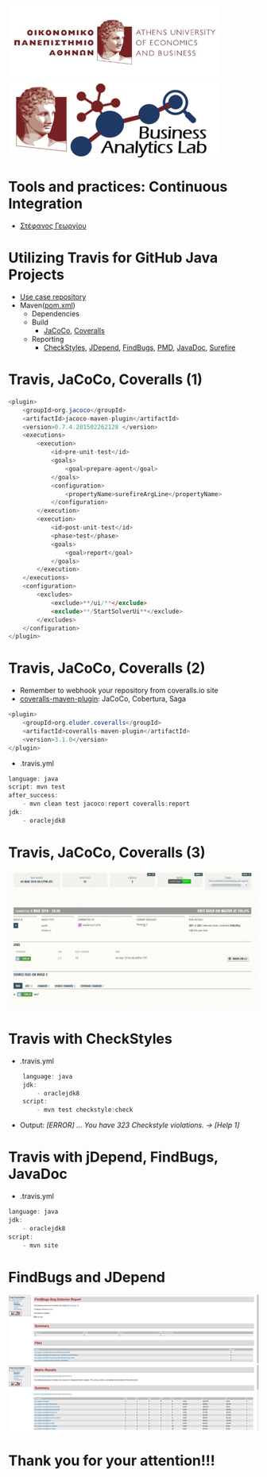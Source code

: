 <img src="media/AUEB_logo.jpg" width="425" /> <img src="media/BA_Lab.png" width="425" />
# Tools and practices: Continuous Integration

* [Στέφανος Γεωργίου](https://www.balab.aueb.gr/stefanos-georgiou.html)


# Utilizing Travis for GitHub Java Projects

* [Use case repository](https://github.com/stefanos1316/wordbrain-solver)
* Maven([pom.xml](https://github.com/stefanos1316/wordbrain-solver/blob/master/pom.xml))  
	* Dependencies
	* Build
		* [JaCoCo](http://www.eclemma.org/jacoco/trunk/doc/maven.html), [Coveralls](https://github.com/trautonen/coveralls-maven-plugin)
	* Reporting
		* [CheckStyles](https://maven.apache.org/plugins/maven-checkstyle-plugin/), [JDepend](http://www.mojohaus.org/jdepend-maven-plugin/), [FindBugs](https://gleclaire.github.io/findbugs-maven-plugin/), [PMD](https://maven.apache.org/plugins/maven-pmd-plugin/), [JavaDoc](https://maven.apache.org/plugins/maven-javadoc-plugin/usage.html), [Surefire](http://maven.apache.org/surefire/maven-surefire-plugin/)


# Travis, JaCoCo, Coveralls (1)

```java
<plugin>
    <groupId>org.jacoco</groupId>
    <artifactId>jacoco-maven-plugin</artifactId>
    <version>0.7.4.201502262128 </version>
    <executions>
        <execution>
            <id>pre-unit-test</id>
            <goals>
                <goal>prepare-agent</goal>
            </goals>
            <configuration>
                <propertyName>surefireArgLine</propertyName>
            </configuration>
        </execution>
        <execution>
            <id>post-unit-test</id>
            <phase>test</phase>
            <goals>
                <goal>report</goal>
            </goals>
        </execution>
    </executions>
    <configuration>
        <excludes>
            <exclude>**/ui/**</exclude>
            <exclude>**/StartSolverUi**</exclude>
        </excludes>
    </configuration>
</plugin>
```


# Travis, JaCoCo, Coveralls (2)

* Remember to webhook your repository from coveralls.io site
* [coveralls-maven-plugin](https://github.com/trautonen/coveralls-maven-plugin): JaCoCo, Cobertura, Saga
```java
<plugin>
    <groupId>org.eluder.coveralls</groupId>
    <artifactId>coveralls-maven-plugin</artifactId>
    <version>3.1.0</version>
</plugin>
```

* .travis.yml
```java
language: java			
script: mvn test
after_success:
  	- mvn clean test jacoco:report coveralls:report	
jdk:
  	- oraclejdk8
```


# Travis, JaCoCo, Coveralls (3)

![](media/coveralls.png)


# Travis with CheckStyles 
* .travis.yml
```java
	language: java
	jdk:
  		- oraclejdk8
	script:
  		- mvn test checkstyle:check
```
* Output: *[ERROR] ...  You have 323 Checkstyle violations. -> [Help 1]*


# Travis with jDepend, FindBugs, JavaDoc

* .travis.yml
```java
language: java
jdk:
  	- oraclejdk8			
script:
	- mvn site				
```


# FindBugs and JDepend

![](media/findbugs.png)
![](media/jdepend.png)


# Thank you for your attention!!!
